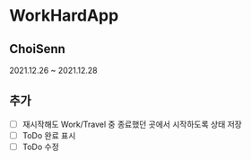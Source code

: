 # WorkHardApp
## ChoiSenn

2021.12.26 ~ 2021.12.28

## 추가

- [ ] 재시작해도 Work/Travel 중 종료했던 곳에서 시작하도록 상태 저장
- [ ] ToDo 완료 표시
- [ ] ToDo 수정
